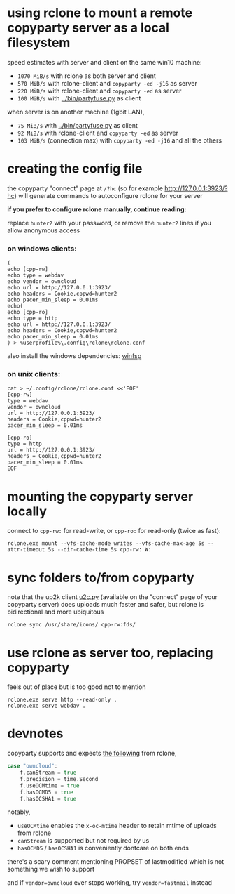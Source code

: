 # using rclone to mount a remote copyparty server as a local filesystem

speed estimates with server and client on the same win10 machine:
* `1070 MiB/s` with rclone as both server and client
* `570 MiB/s` with rclone-client and `copyparty -ed -j16` as server
* `220 MiB/s` with rclone-client and `copyparty -ed` as server
* `100 MiB/s` with [../bin/partyfuse.py](../bin/partyfuse.py) as client

when server is on another machine (1gbit LAN),
* `75 MiB/s` with [../bin/partyfuse.py](../bin/partyfuse.py) as client
* `92 MiB/s` with rclone-client and `copyparty -ed` as server
* `103 MiB/s` (connection max) with `copyparty -ed -j16` and all the others


# creating the config file

the copyparty "connect" page at `/?hc` (so for example http://127.0.0.1:3923/?hc) will generate commands to autoconfigure rclone for your server

**if you prefer to configure rclone manually, continue reading:**

replace `hunter2` with your password, or remove the `hunter2` lines if you allow anonymous access


### on windows clients:
```
(
echo [cpp-rw]
echo type = webdav
echo vendor = owncloud
echo url = http://127.0.0.1:3923/
echo headers = Cookie,cppwd=hunter2
echo pacer_min_sleep = 0.01ms
echo(
echo [cpp-ro]
echo type = http
echo url = http://127.0.0.1:3923/
echo headers = Cookie,cppwd=hunter2
echo pacer_min_sleep = 0.01ms
) > %userprofile%\.config\rclone\rclone.conf
```

also install the windows dependencies: [winfsp](https://github.com/billziss-gh/winfsp/releases/latest)


### on unix clients:
```
cat > ~/.config/rclone/rclone.conf <<'EOF'
[cpp-rw]
type = webdav
vendor = owncloud
url = http://127.0.0.1:3923/
headers = Cookie,cppwd=hunter2
pacer_min_sleep = 0.01ms

[cpp-ro]
type = http
url = http://127.0.0.1:3923/
headers = Cookie,cppwd=hunter2
pacer_min_sleep = 0.01ms
EOF
```


# mounting the copyparty server locally

connect to `cpp-rw:` for read-write, or `cpp-ro:` for read-only (twice as fast):

```
rclone.exe mount --vfs-cache-mode writes --vfs-cache-max-age 5s --attr-timeout 5s --dir-cache-time 5s cpp-rw: W:
```


# sync folders to/from copyparty

note that the up2k client [u2c.py](https://github.com/9001/copyparty/tree/hovudstraum/bin#u2cpy) (available on the "connect" page of your copyparty server) does uploads much faster and safer, but rclone is bidirectional and more ubiquitous

```
rclone sync /usr/share/icons/ cpp-rw:fds/
```


# use rclone as server too, replacing copyparty

feels out of place but is too good not to mention

```
rclone.exe serve http --read-only .
rclone.exe serve webdav .
```


# devnotes

copyparty supports and expects [the following](https://github.com/rclone/rclone/blob/46484022b08f8756050aa45505ea0db23e62df8b/backend/webdav/webdav.go#L575-L578) from rclone,

```go
case "owncloud":
    f.canStream = true
    f.precision = time.Second
    f.useOCMtime = true
    f.hasOCMD5 = true
    f.hasOCSHA1 = true
```

notably,
* `useOCMtime` enables the `x-oc-mtime` header to retain mtime of uploads from rclone
* `canStream` is supported but not required by us
* `hasOCMD5` / `hasOCSHA1` is conveniently dontcare on both ends

there's a scary comment mentioning PROPSET of lastmodified which is not something we wish to support

and if `vendor=owncloud` ever stops working, try `vendor=fastmail` instead
